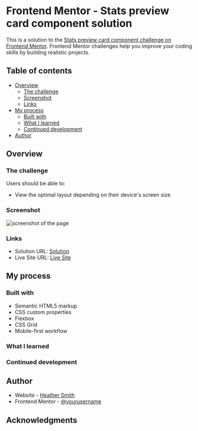 # Frontend Mentor - Stats preview card component solution

This is a solution to the [Stats preview card component challenge on Frontend Mentor](https://www.frontendmentor.io/challenges/stats-preview-card-component-8JqbgoU62). Frontend Mentor challenges help you improve your coding skills by building realistic projects. 

## Table of contents

- [Overview](#overview)
  - [The challenge](#the-challenge)
  - [Screenshot](#screenshot)
  - [Links](#links)
- [My process](#my-process)
  - [Built with](#built-with)
  - [What I learned](#what-i-learned)
  - [Continued development](#continued-development)
- [Author](#author)

## Overview

### The challenge

Users should be able to:

- View the optimal layout depending on their device's screen size

### Screenshot

![screenshot of the page](.images/screenshot.png)

### Links

- Solution URL: [Solution](https://www.frontendmentor.io/solutions/html-css-google-fonts-Kh9mkbabd)
- Live Site URL: [Live Site](https://sorengrey.github.io/new-stats-preview-card-component/)

## My process

### Built with

- Semantic HTML5 markup
- CSS custom properties
- Flexbox
- CSS Grid
- Mobile-first workflow

### What I learned


### Continued development


## Author

- Website - [Heather Smith](https://sorengrey.github.io/current-portfolio/)
- Frontend Mentor - [@yourusername](https://www.frontendmentor.io/profile/sorengrey)


## Acknowledgments

